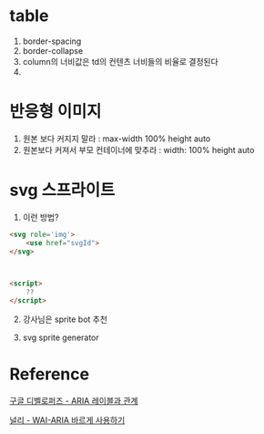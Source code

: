 # table

1. border-spacing
2. border-collapse
3. column의 너비값은 td의 컨텐츠 너비들의 비율로 결정된다
4.

# 반응형 이미지

1. 원본 보다 커지지 말라 : max-width 100% height auto
2. 원본보다 커져서 부모 컨테이너에 맞추라 : width: 100% height auto

# svg 스프라이트

1. 이런 방법?

```HTML
<svg role='img'>
    <use href="svgId">
</svg>



<script>
    ??
</script>
```

2. 강사님은 sprite bot 추천

3. svg sprite generator

# Reference

[구글 디벨로퍼즈 - ARIA 레이블과 관계](https://developers.google.com/web/fundamentals/accessibility/semantics-aria/aria-labels-and-relationships?hl=ko)

[널리 - WAI-ARIA 바르게 사용하기](https://nuli.navercorp.com/community/article/1132937)
